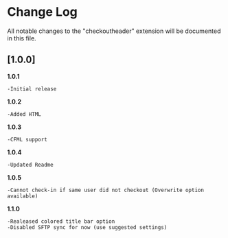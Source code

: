 # Change Log
All notable changes to the "checkoutheader" extension will be documented in this file.

## [1.0.0]
**1.0.1**

    -Initial release

**1.0.2**

    -Added HTML

**1.0.3**

    -CFML support

**1.0.4**

    -Updated Readme
    
**1.0.5**

    -Cannot check-in if same user did not checkout (Overwrite option available)

**1.1.0**

    -Realeased colored title bar option
    -Disabled SFTP sync for now (use suggested settings)
  